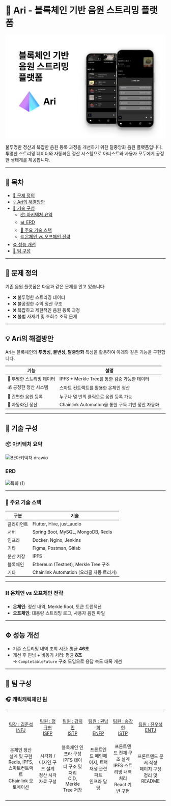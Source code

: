 # 🎵 Ari - 블록체인 기반 음원 스트리밍 플랫폼

<p align="center">
  <img src="./readme/readme_img.png" width="800" alt="Ari Main Image"/>
</p>

불투명한 정산과 복잡한 음원 등록 과정을 개선하기 위한 탈중앙화 음원 플랫폼입니다.  
투명한 스트리밍 데이터와 자동화된 정산 시스템으로 아티스트와 사용자 모두에게 공정한 생태계를 제공합니다.

---

## 📑 목차

- [🧩 문제 정의](#-문제-정의)  
- [💡 Ari의 해결방안](#-ari의-해결방안)  
- [🔧 기술 구성](#-기술-구성)  
  - [📦 아키텍처 요약](#-아키텍처-요약)
  - [📊 ERD](#erd)  
  - [🧱 주요 기술 스택](#-주요-기술-스택)  
  - [⛓️ 온체인 vs 오프체인 전략](#⛓️-온체인-vs-오프체인-전략)  
- [⚙️ 성능 개선](#️-성능-개선)  
- [👥 팀 구성](#-팀-구성)  

---

## 🧩 문제 정의

기존 음원 플랫폼은 다음과 같은 문제를 안고 있습니다:

- ❌ 불투명한 스트리밍 데이터  
- ❌ 불공정한 수익 정산 구조  
- ❌ 복잡하고 제한적인 음원 등록 과정  
- ❌ 불법 사재기 및 조회수 조작 문제  

---

## 💡 Ari의 해결방안

Ari는 블록체인의 **투명성, 불변성, 탈중앙화** 특성을 활용하여 아래와 같은 기능을 구현합니다.

| 기능 | 설명 |
|------|------|
| 🔎 투명한 스트리밍 데이터 | IPFS + Merkle Tree를 통한 검증 가능한 데이터 |
| 💰 공정한 정산 시스템 | 스마트 컨트랙트를 활용한 온체인 정산 |
| 🚀 간편한 음원 등록 | 누구나 몇 번의 클릭으로 음원 등록 가능 |
| 🔄 자동화된 정산 | Chainlink Automation을 통한 구독 기반 정산 자동화 |

---

## 🔧 기술 구성

### 📦 아키텍처 요약

![BE아키텍처 drawio](https://github.com/user-attachments/assets/55ddf8f3-e5d6-4951-9b94-b41a7569e297)


### ERD

![특화 (1)](https://github.com/user-attachments/assets/c35bea2d-b8cd-44e2-b1cd-561a1da41b41)

---

### 🧱 주요 기술 스택

| 구분 | 기술 |
|------|------|
| 클라이언트 | Flutter, Hive, just_audio |
| 서버 | Spring Boot, MySQL, MongoDB, Redis |
| 인프라 | Docker, Nginx, Jenkins |
| 기타 | Figma, Postman, Gitlab |
| 분산 저장 | IPFS |
| 블록체인 | Ethereum (Testnet), Merkle Tree 구조 |
| 기타 | Chainlink Automation (오라클 자동 트리거) |

---

### ⛓️ 온체인 vs 오프체인 전략

- **온체인**: 정산 내역, Merkle Root, 토큰 트랜잭션  
- **오프체인**: 대용량 스트리밍 로그, 사용자 음원 파일

---

## ⚙️ 성능 개선

- 기존 스트리밍 내역 조회 시간: 평균 **46초**  
- 개선 후 핀닝 + 비동기 처리: 평균 **8초**  
  → `CompletableFuture` 구조 도입으로 응답 속도 대폭 개선

---

## 👥 팀 구성

### 🎧 캐릭캐릭체인 팀

<table>
  <tbody>
    <tr align="center">
      <td><img src="https://avatars.githubusercontent.com/u/113484236?v=4" width="100px;" alt=""/><br /></td>
      <td><img src="https://avatars.githubusercontent.com/u/108385400?v=4" width="100px;" alt=""/><br /></td>
      <td><img src="https://avatars.githubusercontent.com/u/174885052?v=4" width="100px;" alt=""/><br /></td>
      <td><img src="https://avatars.githubusercontent.com/u/175234691?v=4" width="100px;" alt=""/><br /></td>
      <td><img src="https://avatars.githubusercontent.com/u/145769307?v=4" width="100px;" alt=""/><br /></td>
      <td><img src="https://avatars.githubusercontent.com/u/101163507?v=4" width="100px;" alt=""/><br /></td>
    </tr>
    <tr align="center">
      <td width="200"><a href="http://github.com/miltonjskim">팀장 : 김준석<br/>INFJ</a></td>
      <td width="200"><a href="http://github.com/wjdrbgus8167">팀원 : 정규현<br/>ISFP</a></td>
      <td width="200"><a href="https://github.com/kingkang85">팀원 : 강지민<br/>ISTP</a></td>
      <td width="200"><a href="https://github.com/naemhui">팀원 : 권남희<br/>ENFP</a></td>
      <td width="200"><a href="https://github.com/songowen">팀원 : 송창현<br/>ISTP</a></td>
      <td width="200"><a href="https://github.com/jinwooseok">팀원 : 진우석<br/>ENTJ</a></td>
    </tr>
    <tr align="center" height="200">
      <td>온체인 정산 설계 및 구현<br>Redis, IPFS, 스마트컨트랙트<br>Chainlink 오토메이션</td>
      <td>시각화 / 디자인 구조 설계<br>정산 시각 자료 구성</td>
      <td>블록체인 인프라 구성<br>IPFS 데이터 구조 및 처리<br>CID, Merkle Tree 저장</td>
      <td>프론트엔드 메인페이지, 트랙 재생 관련 파트<br>인프라 담당</td>
      <td>프론트엔드 전체 구조 설계<br>IPFS 스트리밍 내역 처리<br>React 기반 구현</td>
      <td>프론트엔드 문서 작성<br>페이지 구성 정리 및 README</td>
    </tr>
  </tbody>
</table>
